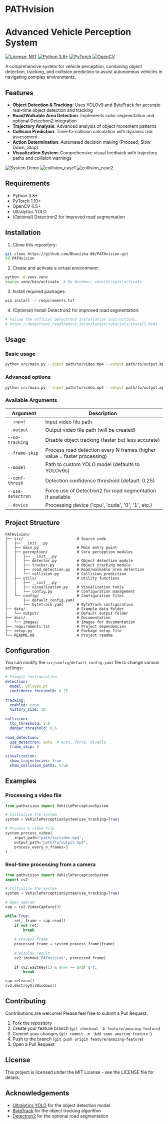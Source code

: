 # PATHvision
# Advanced Vehicle Perception System

[![License: MIT](https://img.shields.io/badge/License-MIT-yellow.svg)](https://opensource.org/licenses/MIT)
[![Python 3.8+](https://img.shields.io/badge/python-3.8+-blue.svg)](https://www.python.org/downloads/)
[![PyTorch](https://img.shields.io/badge/PyTorch-1.10+-red.svg)](https://pytorch.org/)
[![OpenCV](https://img.shields.io/badge/OpenCV-4.5+-green.svg)](https://opencv.org/)

A comprehensive system for vehicle perception, combining object detection, tracking, and collision prediction to assist autonomous vehicles in navigating complex environments.

## Features

- **Object Detection & Tracking**: Uses YOLOv9 and ByteTrack for accurate real-time object detection and tracking
- **Road/Walkable Area Detection**: Implements color segmentation and optional Detectron2 integration
- **Trajectory Analysis**: Advanced analysis of object movement patterns
- **Collision Prediction**: Time-to-collision calculation with dynamic risk assessment
- **Action Determination**: Automated decision making (Proceed, Slow Down, Stop)
- **Visualization System**: Comprehensive visual feedback with trajectory paths and collision warnings

![System Demo](assets/fig7.png)
![collision_case1](assets/collision.png)
![collision_case2](assets/collision_2.png)

## Requirements

- Python 3.8+
- PyTorch 1.10+ 
- OpenCV 4.5+
- Ultralytics YOLO
- (Optional) Detectron2 for improved road segmentation

## Installation

1. Clone this repository:

```bash
git clone https://github.com/Bhavisha-06/PATHvision.git
cd PATHvision
```

2. Create and activate a virtual environment:

```bash
python -m venv venv
source venv/bin/activate  # On Windows: venv\Scripts\activate
```

3. Install required packages:

```bash
pip install -r requirements.txt
```

4. (Optional) Install Detectron2 for improved road segmentation:

```bash
# Follow the official Detectron2 installation instructions:
# https://detectron2.readthedocs.io/en/latest/tutorials/install.html
```

## Usage

### Basic usage

```bash
python src/main.py --input path/to/video.mp4 --output path/to/output.mp4
```

### Advanced options

```bash
python src/main.py --input path/to/video.mp4 --output path/to/output.mp4 --no-tracking --frame-skip 10
```

### Available Arguments

| Argument | Description |
|----------|-------------|
| `--input` | Input video file path |
| `--output` | Output video file path (will be created) |
| `--no-tracking` | Disable object tracking (faster but less accurate) |
| `--frame-skip` | Process road detection every N frames (higher value = faster processing) |
| `--model` | Path to custom YOLO model (defaults to YOLOv9s) |
| `--conf-thresh` | Detection confidence threshold (default: 0.25) |
| `--use-detectron` | Force use of Detectron2 for road segmentation if available |
| `--device` | Processing device ('cpu', 'cuda', '0', '1', etc.) |

## Project Structure

```
PATHvision/
├── src/                        # Source code
│   ├── __init__.py
│   ├── main.py                 # Main entry point
│   ├── perception/             # Core perception modules
│   │   ├── __init__.py
│   │   ├── detector.py         # Object detection module
│   │   ├── tracker.py          # Object tracking module
│   │   ├── road_detection.py   # Road/walkable area detection
│   │   └── collision.py        # Collision prediction
│   ├── utils/                  # Utility functions
│   │   ├── __init__.py
│   │   ├── visualization.py    # Visualization tools
│   │   └── config.py           # Configuration management
│   └── config/                 # Configuration files
│       ├── default_config.yaml
│       └── bytetrack.yaml      # ByteTrack configuration
├── data/                       # Example data folder
│   └── output/                 # Default output folder
├── docs/                       # Documentation
│   └── images/                 # Images for documentation
├── requirements.txt            # Project dependencies
├── setup.py                    # Package setup file
└── README.md                   # Project readme
```

## Configuration

You can modify the `src/config/default_config.yaml` file to change various settings:

```yaml
# Example configuration 
detection:
  model: yolov9s.pt
  confidence_threshold: 0.25
  
tracking:
  enabled: true
  history_size: 30
  
collision:
  ttc_threshold: 3.0
  danger_threshold: 0.6
  
road_detection:
  use_detectron: auto  # auto, force, disable
  frame_skip: 5
  
visualization:
  show_trajectories: true
  show_collision_paths: true
```

## Examples

### Processing a video file

```python
from pathvision import VehiclePerceptionSystem

# Initialize the system
system = VehiclePerceptionSystem(use_tracking=True)

# Process a video file
system.process_video(
    input_path="path/to/video.mp4",
    output_path="path/to/output.mp4",
    process_every_n_frames=5
)
```

### Real-time processing from a camera

```python
from pathvision import VehiclePerceptionSystem
import cv2

# Initialize the system
system = VehiclePerceptionSystem(use_tracking=True)

# Open webcam
cap = cv2.VideoCapture(0)

while True:
    ret, frame = cap.read()
    if not ret:
        break
    
    # Process frame
    processed_frame = system.process_frame(frame)
    
    # Display result
    cv2.imshow("PATHvision", processed_frame)
    
    if cv2.waitKey(1) & 0xFF == ord('q'):
        break

cap.release()
cv2.destroyAllWindows()
```

## Contributing

Contributions are welcome! Please feel free to submit a Pull Request.

1. Fork the repository
2. Create your feature branch (`git checkout -b feature/amazing-feature`)
3. Commit your changes (`git commit -m 'Add some amazing feature'`)
4. Push to the branch (`git push origin feature/amazing-feature`)
5. Open a Pull Request

## License

This project is licensed under the MIT License - see the LICENSE file for details.

## Acknowledgements

- [Ultralytics YOLO](https://github.com/ultralytics/ultralytics) for the object detection model
- [ByteTrack](https://github.com/ifzhang/ByteTrack) for the object tracking algorithm
- [Detectron2](https://github.com/facebookresearch/detectron2) for the optional road segmentation
